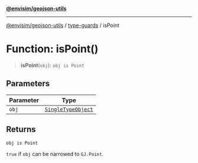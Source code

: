 [**@envisim/geojson-utils**](../../README.md)

---

[@envisim/geojson-utils]() / [type-guards](../README.md) / isPoint

# Function: isPoint()

> **isPoint**(`obj`): `obj is Point`

## Parameters

| Parameter | Type                                                                 |
| --------- | -------------------------------------------------------------------- |
| `obj`     | [`SingleTypeObject`](../../geojson/type-aliases/SingleTypeObject.md) |

## Returns

`obj is Point`

`true` if `obj` can be narrowed to `GJ.Point`.
